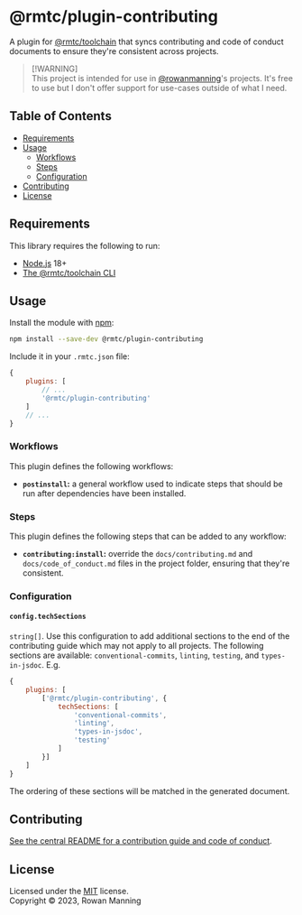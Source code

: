 
# @rmtc/plugin-contributing

A plugin for [@rmtc/toolchain](https://github.com/rowanmanning/toolchain#readme) that syncs contributing and code of conduct documents to ensure they're consistent across projects.

> [!WARNING]<br/>
> This project is intended for use in [@rowanmanning](https://github.com/rowanmanning/)'s projects. It's free to use but I don't offer support for use-cases outside of what I need.


## Table of Contents

  * [Requirements](#requirements)
  * [Usage](#usage)
    * [Workflows](#workflows)
    * [Steps](#steps)
    * [Configuration](#configuration)
  * [Contributing](#contributing)
  * [License](#license)


## Requirements

This library requires the following to run:

  * [Node.js](https://nodejs.org/) 18+
  * [The @rmtc/toolchain CLI](https://github.com/rowanmanning/toolchain#readme)


## Usage

Install the module with [npm](https://www.npmjs.com/):

```sh
npm install --save-dev @rmtc/plugin-contributing
```

Include it in your `.rmtc.json` file:

```js
{
    plugins: [
        // ...
        '@rmtc/plugin-contributing'
    ]
    // ...
}
```

### Workflows

This plugin defines the following workflows:

  * **`postinstall`:** a general workflow used to indicate steps that should be run after dependencies have been installed.

### Steps

This plugin defines the following steps that can be added to any workflow:

  * **`contributing:install`:** override the `docs/contributing.md` and `docs/code_of_conduct.md` files in the project folder, ensuring that they're consistent.

### Configuration

#### `config.techSections`

`string[]`. Use this configuration to add additional sections to the end of the contributing guide which may not apply to all projects. The following sections are available: `conventional-commits`, `linting`, `testing`, and `types-in-jsdoc`. E.g.

```js
{
    plugins: [
        ['@rmtc/plugin-contributing', {
            techSections: [
                'conventional-commits',
                'linting',
                'types-in-jsdoc',
                'testing'
            ]
        }]
    ]
}
```

The ordering of these sections will be matched in the generated document.


## Contributing

[See the central README for a contribution guide and code of conduct](https://github.com/rowanmanning/toolchain#contributing).


## License

Licensed under the [MIT](https://github.com/rowanmanning/toolchain/blob/main/LICENSE) license.<br/>
Copyright &copy; 2023, Rowan Manning
